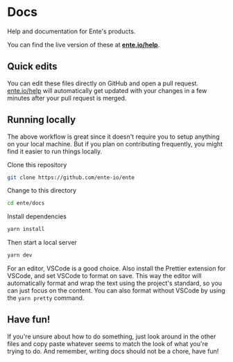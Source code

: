 # Docs

Help and documentation for Ente's products.

You can find the live version of these at
**[ente.io/help](https://ente.io/help)**.

## Quick edits

You can edit these files directly on GitHub and open a pull request.
[ente.io/help](https://ente.io/help) will automatically get updated with your
changes in a few minutes after your pull request is merged.

## Running locally

The above workflow is great since it doesn't require you to setup anything on
your local machine. But if you plan on contributing frequently, you might find
it easier to run things locally.

Clone this repository

```sh
git clone https://github.com/ente-io/ente
```

Change to this directory

```sh
cd ente/docs
```

Install dependencies

```sh
yarn install
```

Then start a local server

```sh
yarn dev
```

For an editor, VSCode is a good choice. Also install the Prettier extension for
VSCode, and set VSCode to format on save. This way the editor will automatically
format and wrap the text using the project's standard, so you can just focus on
the content. You can also format without VSCode by using the `yarn pretty`
command.

## Have fun!

If you're unsure about how to do something, just look around in the other files
and copy paste whatever seems to match the look of what you're trying to do. And
remember, writing docs should not be a chore, have fun!
